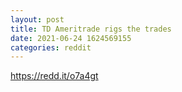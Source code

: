 ```yaml
--- 
layout: post 
title: TD Ameritrade rigs the trades 
date: 2021-06-24 1624569155 
categories: reddit 
--- 
```

https://redd.it/o7a4gt
